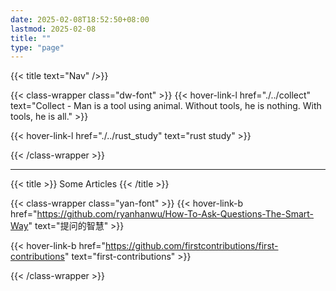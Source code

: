 ```yaml
---
date: 2025-02-08T18:52:50+08:00
lastmod: 2025-02-08
title: ""
type: "page"
---
```


{{< title text="Nav" />}}



{{< class-wrapper class="dw-font" >}}
{{< hover-link-l href="./../collect" text="Collect - Man is a tool using animal. Without tools, he is nothing. With tools, he is all." >}}

{{< hover-link-l href="./../rust_study" text="rust study" >}}

{{< /class-wrapper >}}


--- 

{{< title >}}
    Some Articles
{{< /title >}}

{{< class-wrapper class="yan-font" >}}
{{< hover-link-b href="https://github.com/ryanhanwu/How-To-Ask-Questions-The-Smart-Way" text="提问的智慧" >}}

{{< hover-link-b href="https://github.com/firstcontributions/first-contributions" text="first-contributions" >}}

{{< /class-wrapper >}}



